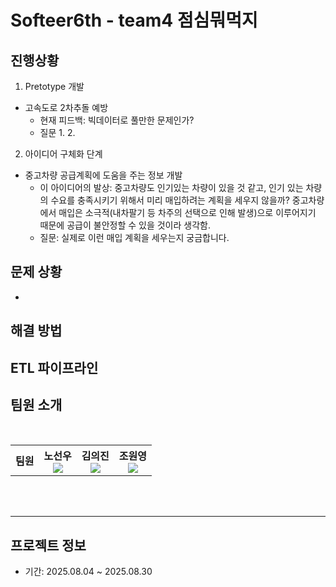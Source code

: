 # Softeer6th - team4 점심뭐먹지
   
## 진행상황
1. Pretotype 개발
  - 고속도로 2차추돌 예방
    - 현재 피드백: 빅데이터로 풀만한 문제인가?
    - 질문
      1. 
      2. 

2. 아이디어 구체화 단계
  - 중고차량 공급계획에 도움을 주는 정보 개발
    - 이 아이디어의 발상: 중고차량도 인기있는 차량이 있을 것 같고, 인기 있는 차량의 수요를 충족시키기 위해서 미리 매입하려는 계획을 세우지 않을까? 중고차량에서 매입은 소극적(내차팔기 등 차주의 선택으로 인해 발생)으로 이루어지기 때문에 공급이 불안정할 수 있을 것이라 생각함.
    - 질문: 실제로 이런 매입 계획을 세우는지 궁금합니다.

## 문제 상황  
- 

## 해결 방법  

## ETL 파이프라인


## 팀원 소개

<br/>

<div align="center">
<table>
<th>팀원</th>
    <th> 노선우 <a href=""><br/><img src="https://img.shields.io/badge/Github-181717?style=flat-square&logo=Github&logoColor=white"/><a></th>
	  <th> 김의진 <a href=""><br/><img src="https://img.shields.io/badge/Github-181717?style=flat-square&logo=Github&logoColor=white"/></a></th>
    <th> 조원영 <a href=""><br/><img src="https://img.shields.io/badge/Github-181717?style=flat-square&logo=Github&logoColor=white"/></a></th>
  </table>
</div>
<br />
<br />


---

## 프로젝트 정보

- 기간: 2025.08.04 ~ 2025.08.30  
